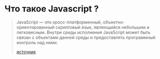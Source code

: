 # Что такое Javascript ?

> JavaScript — это кросс-платформенный, объектно-ориентированный скриптовый язык, являющийся небольшим и легковесным. Внутри среды исполнения JavaScript может быть связан с объектами данной среды и предоставлять программный контроль над ними.
>
> [источник](https://developer.mozilla.org/ru/docs/Web/JavaScript/Guide/Введение_в_JavaScript#Что_такое_JavaScript)



